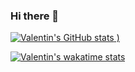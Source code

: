 ### Hi there 👋

<!--
**ValentinNM/ValentinNM** is a ✨ _special_ ✨ repository because its `README.md` (this file) appears on your GitHub profile.

Here are some ideas to get you started:

- 🔭 I’m currently working on Improving my Problem-Solving skills
- 🌱 I’m currently learning JS, React, C++
- 👯 I’m looking to collaborate on Web Application projects
- 🤔 I’m looking for help with C++
- 💬 Ask me about my favourite boosk
- 📫 How to reach me: @valentin_nm
- ⚡ Fun fact: IDK what am doing 🤷🏻‍♂️
-->

[![Valentin's GitHub stats](https://github-readme-stats.vercel.app/api?username=ValentinNM&theme=radical)
)](https://github.com/ValentinNM/github-readme-stats)

[![Valentin's wakatime stats](https://github-readme-stats.vercel.app/api/wakatime?username=valentin_nm)](https://github.com/valentin_nm/github-readme-stats)

